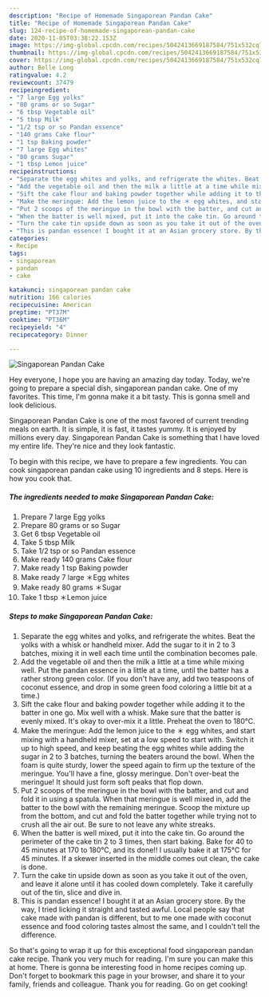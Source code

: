 ```yaml
---
description: "Recipe of Homemade Singaporean Pandan Cake"
title: "Recipe of Homemade Singaporean Pandan Cake"
slug: 124-recipe-of-homemade-singaporean-pandan-cake
date: 2020-11-05T03:38:22.153Z
image: https://img-global.cpcdn.com/recipes/5042413669187584/751x532cq70/singaporean-pandan-cake-recipe-main-photo.jpg
thumbnail: https://img-global.cpcdn.com/recipes/5042413669187584/751x532cq70/singaporean-pandan-cake-recipe-main-photo.jpg
cover: https://img-global.cpcdn.com/recipes/5042413669187584/751x532cq70/singaporean-pandan-cake-recipe-main-photo.jpg
author: Belle Long
ratingvalue: 4.2
reviewcount: 37479
recipeingredient:
- "7 large Egg yolks"
- "80 grams or so Sugar"
- "6 tbsp Vegetable oil"
- "5 tbsp Milk"
- "1/2 tsp or so Pandan essence"
- "140 grams Cake flour"
- "1 tsp Baking powder"
- "7 large Egg whites"
- "80 grams Sugar"
- "1 tbsp Lemon juice"
recipeinstructions:
- "Separate the egg whites and yolks, and refrigerate the whites. Beat the yolks with a whisk or handheld mixer. Add the sugar to it in 2 to 3 batches, mixing it in well each time until the combination becomes pale."
- "Add the vegetable oil and then the milk a little at a time while mixing well. Put the pandan essence in a little at a time, until the batter has a rather strong green color. (If you don&#39;t have any, add two teaspoons of coconut essence, and drop in some green food coloring a little bit at a time.)"
- "Sift the cake flour and baking powder together while adding it to the batter in one go. Mix well with a whisk. Make sure that the batter is evenly mixed. It&#39;s okay to over-mix it a little. Preheat the oven to 180°C."
- "Make the meringue: Add the lemon juice to the ＊ egg whites, and start mixing with a handheld mixer, set at a low speed to start with. Switch it up to high speed, and keep beating the egg whites while adding the sugar in 2 to 3 batches, turning the beaters around the bowl. When the foam is quite sturdy, lower the speed again to firm up the texture of the meringue. You&#39;ll have a fine, glossy meringue. Don&#39;t over-beat the meringue! It should just form soft peaks that flop down."
- "Put 2 scoops of the meringue in the bowl with the batter, and cut and fold it in using a spatula. When that meringue is well mixed in, add the batter to the bowl with the remaining meringue. Scoop the mixture up from the bottom, and cut and fold the batter together while trying not to crush all the air out. Be sure to not leave any white streaks."
- "When the batter is well mixed, put it into the cake tin. Go around the perimeter of the cake tin 2 to 3 times, then start baking. Bake for 40 to 45 minutes at 170 to 180°C, and its done!! I usually bake it at 175°C for 45 minutes. If a skewer inserted in the middle comes out clean, the cake is done."
- "Turn the cake tin upside down as soon as you take it out of the oven, and leave it alone until it has cooled down completely. Take it carefully out of the tin, slice and dive in."
- "This is pandan essence! I bought it at an Asian grocery store. By the way, I tried licking it straight and tasted awful. Local people say that cake made with pandan is different, but to me one made with coconut essence and food coloring tastes almost the same, and I couldn&#39;t tell the difference."
categories:
- Recipe
tags:
- singaporean
- pandan
- cake

katakunci: singaporean pandan cake 
nutrition: 166 calories
recipecuisine: American
preptime: "PT37M"
cooktime: "PT36M"
recipeyield: "4"
recipecategory: Dinner

---
```



![Singaporean Pandan Cake](https://img-global.cpcdn.com/recipes/5042413669187584/751x532cq70/singaporean-pandan-cake-recipe-main-photo.jpg)

Hey everyone, I hope you are having an amazing day today. Today, we're going to prepare a special dish, singaporean pandan cake. One of my favorites. This time, I'm gonna make it a bit tasty. This is gonna smell and look delicious.



Singaporean Pandan Cake is one of the most favored of current trending meals on earth. It is simple, it is fast, it tastes yummy. It is enjoyed by millions every day. Singaporean Pandan Cake is something that I have loved my entire life. They're nice and they look fantastic.


To begin with this recipe, we have to prepare a few ingredients. You can cook singaporean pandan cake using 10 ingredients and 8 steps. Here is how you cook that.

<!--inarticleads1-->

##### The ingredients needed to make Singaporean Pandan Cake:

1. Prepare 7 large Egg yolks
1. Prepare 80 grams or so Sugar
1. Get 6 tbsp Vegetable oil
1. Take 5 tbsp Milk
1. Take 1/2 tsp or so Pandan essence
1. Make ready 140 grams Cake flour
1. Make ready 1 tsp Baking powder
1. Make ready 7 large ＊Egg whites
1. Make ready 80 grams ＊Sugar
1. Take 1 tbsp ＊Lemon juice




<!--inarticleads2-->

##### Steps to make Singaporean Pandan Cake:

1. Separate the egg whites and yolks, and refrigerate the whites. Beat the yolks with a whisk or handheld mixer. Add the sugar to it in 2 to 3 batches, mixing it in well each time until the combination becomes pale.
1. Add the vegetable oil and then the milk a little at a time while mixing well. Put the pandan essence in a little at a time, until the batter has a rather strong green color. (If you don&#39;t have any, add two teaspoons of coconut essence, and drop in some green food coloring a little bit at a time.)
1. Sift the cake flour and baking powder together while adding it to the batter in one go. Mix well with a whisk. Make sure that the batter is evenly mixed. It&#39;s okay to over-mix it a little. Preheat the oven to 180°C.
1. Make the meringue: Add the lemon juice to the ＊ egg whites, and start mixing with a handheld mixer, set at a low speed to start with. Switch it up to high speed, and keep beating the egg whites while adding the sugar in 2 to 3 batches, turning the beaters around the bowl. When the foam is quite sturdy, lower the speed again to firm up the texture of the meringue. You&#39;ll have a fine, glossy meringue. Don&#39;t over-beat the meringue! It should just form soft peaks that flop down.
1. Put 2 scoops of the meringue in the bowl with the batter, and cut and fold it in using a spatula. When that meringue is well mixed in, add the batter to the bowl with the remaining meringue. Scoop the mixture up from the bottom, and cut and fold the batter together while trying not to crush all the air out. Be sure to not leave any white streaks.
1. When the batter is well mixed, put it into the cake tin. Go around the perimeter of the cake tin 2 to 3 times, then start baking. Bake for 40 to 45 minutes at 170 to 180°C, and its done!! I usually bake it at 175°C for 45 minutes. If a skewer inserted in the middle comes out clean, the cake is done.
1. Turn the cake tin upside down as soon as you take it out of the oven, and leave it alone until it has cooled down completely. Take it carefully out of the tin, slice and dive in.
1. This is pandan essence! I bought it at an Asian grocery store. By the way, I tried licking it straight and tasted awful. Local people say that cake made with pandan is different, but to me one made with coconut essence and food coloring tastes almost the same, and I couldn&#39;t tell the difference.




So that's going to wrap it up for this exceptional food singaporean pandan cake recipe. Thank you very much for reading. I'm sure you can make this at home. There is gonna be interesting food in home recipes coming up. Don't forget to bookmark this page in your browser, and share it to your family, friends and colleague. Thank you for reading. Go on get cooking!
